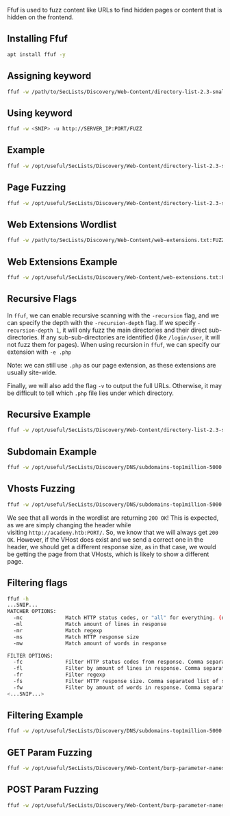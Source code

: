 
Ffuf is used to fuzz content like URLs to find hidden pages or content that is hidden on the frontend.

## Installing Ffuf

```bash
apt install ffuf -y
```

## Assigning keyword

```bash
ffuf -w /path/to/SecLists/Discovery/Web-Content/directory-list-2.3-small.txt:FUZZ
```

## Using keyword

```bash
ffuf -w <SNIP> -u http://SERVER_IP:PORT/FUZZ
```

## Example

```bash
ffuf -w /opt/useful/SecLists/Discovery/Web-Content/directory-list-2.3-small.txt:FUZZ -u http://SERVER_IP:PORT/FUZZ
```

## Page Fuzzing

```bash
ffuf -w /opt/useful/SecLists/Discovery/Web-Content/directory-list-2.3-small.txt:FUZZ -u http://SERVER_IP:PORT/blog/FUZZ.php
```

## Web Extensions Wordlist

```bash
ffuf -w /path/to/SecLists/Discovery/Web-Content/web-extensions.txt:FUZZ <SNIP>
```

## Web Extensions Example

```bash
ffuf -w /opt/useful/SecLists/Discovery/Web-Content/web-extensions.txt:FUZZ -u http://SERVER_IP:PORT/blog/indexFUZZ
```

## Recursive Flags

In `ffuf`, we can enable recursive scanning with the `-recursion` flag, and we can specify the depth with the `-recursion-depth` flag. If we specify `-recursion-depth 1`, it will only fuzz the main directories and their direct sub-directories. If any sub-sub-directories are identified (like `/login/user`, it will not fuzz them for pages). When using recursion in `ffuf`, we can specify our extension with `-e .php`

Note: we can still use `.php` as our page extension, as these extensions are usually site-wide.

Finally, we will also add the flag `-v` to output the full URLs. Otherwise, it may be difficult to tell which `.php` file lies under which directory.

## Recursive Example

```bash
ffuf -w /opt/useful/SecLists/Discovery/Web-Content/directory-list-2.3-small.txt:FUZZ -u http://SERVER_IP:PORT/FUZZ -recursion -recursion-depth 1 -e .php -v
```

## Subdomain Example

```bash
ffuf -w /opt/useful/SecLists/Discovery/DNS/subdomains-top1million-5000.txt:FUZZ -u <https://FUZZ.hackthebox.eu/>
```

## Vhosts Fuzzing

```bash
ffuf -w /opt/useful/SecLists/Discovery/DNS/subdomains-top1million-5000.txt:FUZZ -u <http://academy.htb>:PORT/ -H 'Host: FUZZ.academy.htb'
```

We see that all words in the wordlist are returning `200 OK`! This is expected, as we are simply changing the header while visiting `http://academy.htb:PORT/`. So, we know that we will always get `200 OK`. However, if the VHost does exist and we send a correct one in the header, we should get a different response size, as in that case, we would be getting the page from that VHosts, which is likely to show a different page.

## Filtering flags

```bash
ffuf -h
...SNIP...
MATCHER OPTIONS:
  -mc              Match HTTP status codes, or "all" for everything. (default: 200,204,301,302,307,401,403)
  -ml              Match amount of lines in response
  -mr              Match regexp
  -ms              Match HTTP response size
  -mw              Match amount of words in response

FILTER OPTIONS:
  -fc              Filter HTTP status codes from response. Comma separated list of codes and ranges
  -fl              Filter by amount of lines in response. Comma separated list of line counts and ranges
  -fr              Filter regexp
  -fs              Filter HTTP response size. Comma separated list of sizes and ranges
  -fw              Filter by amount of words in response. Comma separated list of word counts and ranges
<...SNIP...>
```

## Filtering Example

```bash
ffuf -w /opt/useful/SecLists/Discovery/DNS/subdomains-top1million-5000.txt:FUZZ -u <http://academy.htb>:PORT/ -H 'Host: FUZZ.academy.htb' -fs 900
```

## GET Param Fuzzing

```bash
ffuf -w /opt/useful/SecLists/Discovery/Web-Content/burp-parameter-names.txt:FUZZ -u <http://admin.academy.htb>:PORT/admin/admin.php?FUZZ=key -fs xxx
```

## POST Param Fuzzing
```bash
ffuf -w /opt/useful/SecLists/Discovery/Web-Content/burp-parameter-names.txt:FUZZ -u http://admin.academy.htb:PORT/admin/admin.php -X POST -d 'FUZZ=key' -H 'Content-Type: application/x-www-form-urlencoded' -fs xxx
```
